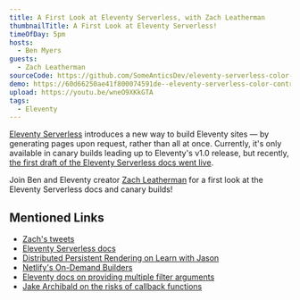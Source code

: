 ```yaml
---
title: A First Look at Eleventy Serverless, with Zach Leatherman
thumbnailTitle: A First Look at Eleventy Serverless!
timeOfDay: 5pm
hosts:
  - Ben Myers
guests:
  - Zach Leatherman
sourceCode: https://github.com/SomeAnticsDev/eleventy-serverless-color-contrast/tree/5299e276cad0de22e9b81d8a78a1a971fb4096fb
demo: https://60d66250ae41f800074591de--eleventy-serverless-color-contrast.netlify.app/4C1074/ee4433/
upload: https://youtu.be/wneO9XKkGTA
tags:
  - Eleventy
---
```


[Eleventy Serverless](https://www.11ty.dev/docs/plugins/serverless/) introduces a new way to build Eleventy sites — by generating pages upon request, rather than all at once. Currently, it's only available in canary builds leading up to Eleventy's v1.0 release, but recently, [the first draft of the Eleventy Serverless docs went live](https://twitter.com/zachleat/status/1408073561198280706).

Join Ben and Eleventy creator [Zach Leatherman](https://twitter.com/zachleat) for a first look at the Eleventy Serverless docs and canary builds!

## Mentioned Links

- [Zach's tweets](https://twitter.com/zachleat/status/1408073561198280706)
- [Eleventy Serverless docs](https://www.11ty.dev/docs/plugins/serverless/)
- [Distributed Persistent Rendering on Learn with Jason](https://www.learnwithjason.dev/distributed-persistent-rendering)
- [Netlify's On-Demand Builders](https://docs.netlify.com/configure-builds/on-demand-builders/)
- [Eleventy docs on providing multiple filter arguments](https://www.11ty.dev/docs/languages/liquid/#multiple-filter-arguments)
- [Jake Archibald on the risks of callback functions](https://jakearchibald.com/2021/function-callback-risks/)